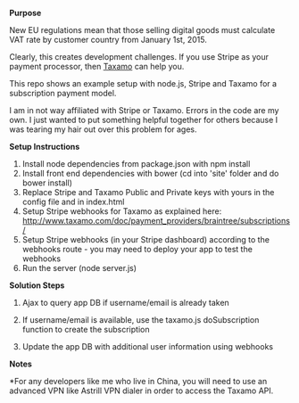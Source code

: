 __Purpose__

New EU regulations mean that those selling digital goods must calculate VAT rate by customer country from January 1st, 2015.

Clearly, this creates development challenges. If you use Stripe as your payment processor, then [Taxamo](http://taxamo.com/) can help you.

This repo shows an example setup with node.js, Stripe and Taxamo for a subscription payment model.

I am in not way affiliated with Stripe or Taxamo. Errors in the code are my own. I just wanted to put something helpful together for others because
I was tearing my hair out over this problem for ages.


__Setup Instructions__

1. Install node dependencies from package.json with npm install
2. Install front end dependencies with bower (cd into 'site' folder and do bower install)
3. Replace Stripe and Taxamo Public and Private keys with yours in the config file and in index.html
4. Setup Stripe webhooks for Taxamo as explained here: http://www.taxamo.com/doc/payment_providers/braintree/subscriptions/
5. Setup Stripe webhooks (in your Stripe dashboard) according to the webhooks route - you may need to deploy your app to test the webhooks
6. Run the server (node server.js)



__Solution Steps__

1. Ajax to query app DB if username/email is already taken

2. If username/email is available, use the taxamo.js doSubscription function to create the subscription

3. Update the app DB with additional user information using webhooks


__Notes__

*For any developers like me who live in China, you will need to use an advanced VPN like Astrill VPN dialer in order to access the Taxamo API.

